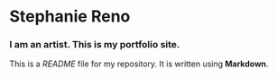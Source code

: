 # Stephanie Reno

### I am an artist. This is my portfolio site.

This is a *README* file for my repository. It is written using **Markdown**.
